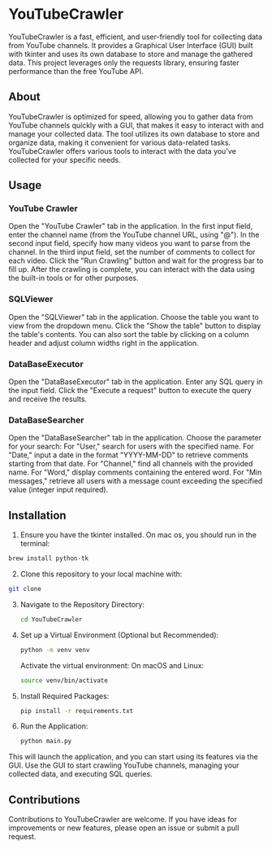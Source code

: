 # YouTubeCrawler

YouTubeCrawler is a fast, efficient, and user-friendly tool for collecting data from YouTube channels. It provides a Graphical User Interface (GUI) built with tkinter and uses its own database to store and manage the gathered data. This project leverages only the requests library, ensuring faster performance than the free YouTube API.

## About
YouTubeCrawler is optimized for speed, allowing you to gather data from YouTube channels quickly with a GUI, that makes it easy to interact with and manage your collected data. The tool utilizes its own database to store and organize data, making it convenient for various data-related tasks. YouTubeCrawler offers various tools to interact with the data you've collected for your specific needs.

## Usage
### YouTube Crawler
Open the "YouTube Crawler" tab in the application.
In the first input field, enter the channel name (from the YouTube channel URL, using "@").
In the second input field, specify how many videos you want to parse from the channel.
In the third input field, set the number of comments to collect for each video.
Click the "Run Crawling" button and wait for the progress bar to fill up.
After the crawling is complete, you can interact with the data using the built-in tools or for other purposes.

### SQLViewer
Open the "SQLViewer" tab in the application.
Choose the table you want to view from the dropdown menu.
Click the "Show the table" button to display the table's contents.
You can also sort the table by clicking on a column header and adjust column widths right in the application.

### DataBaseExecutor
Open the "DataBaseExecutor" tab in the application.
Enter any SQL query in the input field.
Click the "Execute a request" button to execute the query and receive the results.

### DataBaseSearcher
Open the "DataBaseSearcher" tab in the application.
Choose the parameter for your search:
For "User," search for users with the specified name.
For "Date," input a date in the format "YYYY-MM-DD" to retrieve comments starting from that date.
For "Channel," find all channels with the provided name.
For "Word," display comments containing the entered word.
For "Min messages," retrieve all users with a message count exceeding the specified value (integer input required).

## Installation
1. Ensure you have the tkinter installed.
  On mac os, you should run in the terminal:
  ```sh
  brew install python-tk
  ```
2. Clone this repository to your local machine with:
  ```sh
  git clone 
  ```
3. Navigate to the Repository Directory:
   ```sh
   cd YouTubeCrawler
   ```
4. Set up a Virtual Environment (Optional but Recommended):
   ```sh
   python -m venv venv
   ```
   Activate the virtual environment:
   On macOS and Linux:
   ```sh
   source venv/bin/activate
   ```
5. Install Required Packages:
   ```sh
   pip install -r requirements.txt
   ```
6. Run the Application:
   ```sh
   python main.py
   ```
This will launch the application, and you can start using its features via the GUI. Use the GUI to start crawling YouTube channels, managing your collected data, and executing SQL queries.

## Contributions
Contributions to YouTubeCrawler are welcome. If you have ideas for improvements or new features, please open an issue or submit a pull request.

